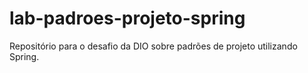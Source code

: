 # lab-padroes-projeto-spring
 Repositório para o desafio da DIO sobre padrões de projeto utilizando Spring.
